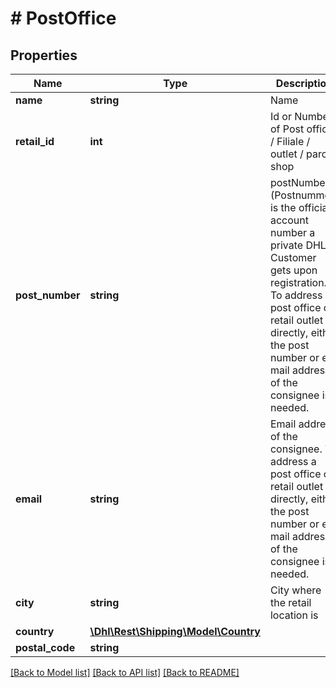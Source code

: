 # # PostOffice

## Properties

Name | Type | Description | Notes
------------ | ------------- | ------------- | -------------
**name** | **string** | Name |
**retail_id** | **int** | Id or Number of Post office / Filiale / outlet / parcel shop |
**post_number** | **string** | postNumber (Postnummer) is the official account number a private DHL Customer gets upon registration. To address a post office or retail outlet directly, either the post number or e-mail address of the consignee is needed. | [optional]
**email** | **string** | Email address of the consignee. To address a post office or retail outlet directly, either the post number or e-mail address of the consignee is needed. | [optional]
**city** | **string** | City where the retail location is |
**country** | [**\Dhl\Rest\Shipping\Model\Country**](Country.md) |  | [optional]
**postal_code** | **string** |  |

[[Back to Model list]](../../README.md#models) [[Back to API list]](../../README.md#endpoints) [[Back to README]](../../README.md)
